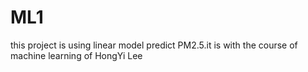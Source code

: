 # ML1
this project is using linear model predict PM2.5.it is with the course of machine learning of HongYi Lee
